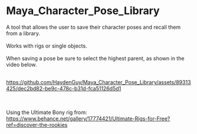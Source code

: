 # Maya_Character_Pose_Library
A tool that allows the user to save their character poses and recall them from a library.
<br>
<br>
Works with rigs or single objects.
<br>
<br>
When saving a pose be sure to select the highest parent, as shown in the video below.
<br>
<br>


https://github.com/HaydenGuy/Maya_Character_Pose_Library/assets/89313425/dec2bd82-be9c-478c-b31d-fca51126d5d1


<br><br>
Using the Ultimate Bony rig from: https://www.behance.net/gallery/17774421/Ultimate-Rigs-for-Free?ref=discover-the-rookies
